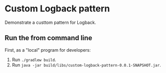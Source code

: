 # Custom Logback pattern

Demonstrate a custtom pattern for Logback.

## Run the from command line

First, as a "local" program for developers:

1. Run `./gradlew build`.
2. Run `java -jar build/libs/custom-logback-pattern-0.0.1-SNAPSHOT.jar`.
